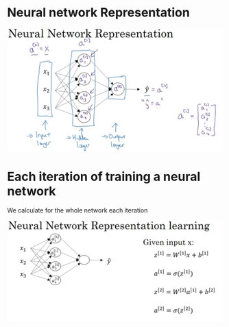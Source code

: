 # Neural network Representation
![neural-network](neural-network.png)

# Each iteration of training a neural network
We calculate for the whole network each iteration

![train-neural-network](train-neural-network.png)